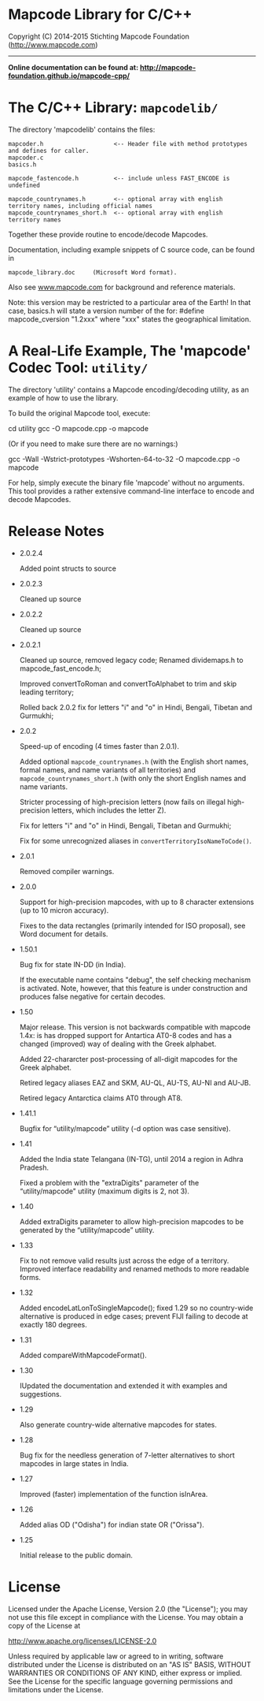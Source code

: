 ﻿# Mapcode Library for C/C++

Copyright (C) 2014-2015 Stichting Mapcode Foundation (http://www.mapcode.com)

----

**Online documentation can be found at: http://mapcode-foundation.github.io/mapcode-cpp/**


# The C/C++ Library: `mapcodelib/`

The directory 'mapcodelib' contains the files:

    mapcoder.h                    <-- Header file with method prototypes and defines for caller.
    mapcoder.c
    basics.h

    mapcode_fastencode.h          <-- include unless FAST_ENCODE is undefined 
    
    mapcode_countrynames.h        <-- optional array with english territory names, including official names
    mapcode_countrynames_short.h  <-- optional array with english territory names

Together these provide routine to encode/decode Mapcodes.

Documentation, including example snippets of C source code, can be found in

    mapcode_library.doc     (Microsoft Word format).

Also see www.mapcode.com for background and reference materials.

Note: this version may be restricted to a particular area of the Earth!
In that case, basics.h will state a version number of the for:
    #define mapcode_cversion "1.2xxx"
where "xxx" states the geographical limitation.


# A Real-Life Example, The 'mapcode' Codec Tool: `utility/`

The directory 'utility' contains a Mapcode encoding/decoding utility, as an example
of how to use the library.

To build the original Mapcode tool, execute:

  cd utility
  gcc -O mapcode.cpp -o mapcode

(Or if you need to make sure there are no warnings:)

  gcc -Wall -Wstrict-prototypes -Wshorten-64-to-32 -O mapcode.cpp -o mapcode

For help, simply execute the binary file 'mapcode' without no arguments.
This tool provides a rather extensive command-line interface to encode and
decode Mapcodes.


# Release Notes

* 2.0.2.4

    Added point structs to source

* 2.0.2.3

    Cleaned up source

* 2.0.2.2

    Cleaned up source

* 2.0.2.1

    Cleaned up source, removed legacy code; Renamed  dividemaps.h to mapcode_fast_encode.h;
     
    Improved convertToRoman and convertToAlphabet to trim and skip leading territory;

    Rolled back 2.0.2 fix for letters "i" and "o" in Hindi, Bengali, Tibetan and Gurmukhi;

* 2.0.2

    Speed-up of encoding (4 times faster than 2.0.1).

    Added optional `mapcode_countrynames.h` (with the English short names, formal names, 
    and name variants of all territories) and `mapcode_countrynames_short.h` (with only 
    the short English names and name variants.

    Stricter processing of high-precision letters (now fails on illegal high-precision 
    letters, which includes the letter Z).

    Fix for letters "i" and "o" in Hindi, Bengali, Tibetan and Gurmukhi;

    Fix for some unrecognized aliases in `convertTerritoryIsoNameToCode()`.
    
* 2.0.1

    Removed compiler warnings. 
    
* 2.0.0

    Support for high-precision mapcodes, with up to 8 character extensions (up to 10 micron accuracy).
    
    Fixes to the data rectangles (primarily intended for ISO proposal), see Word document for details.

* 1.50.1

    Bug fix for state IN-DD (in India).
    
    If the executable name contains "debug", the self checking mechanism is activated. Note, however, that
    this feature is under construction and produces false negative for certain decodes. 
    
* 1.50

    Major release. This version is not backwards compatible with mapcode 1.4x: is has dropped support for
    Antartica AT0-8 codes and has a changed (improved) way of dealing with the Greek alphabet.

    Added 22-chararcter post-processing of all-digit mapcodes for the Greek alphabet.

    Retired legacy aliases EAZ and SKM, AU-QL, AU-TS, AU-NI and AU-JB.

    Retired legacy Antarctica claims AT0 through AT8.
    
* 1.41.1

    Bugfix for “utility/mapcode” utility (-d option was case sensitive).

* 1.41

    Added the India state Telangana (IN-TG), until 2014 a region in Adhra Pradesh.

    Fixed a problem with the "extraDigits" parameter of the “utility/mapcode" utility (maximum digits is 2, not 3).

* 1.40

    Added extraDigits parameter to allow high-precision mapcodes to be generated by the “utility/mapcode” utility.

* 1.33

    Fix to not remove valid results just across the edge of a territory.
    Improved interface readability and renamed methods to more readable forms.

* 1.32

    Added encodeLatLonToSingleMapcode(); fixed 1.29 so no country-wide alternative
    is produced in edge cases; prevent FIJI failing to decode at exactly 180 degrees.

* 1.31

    Added compareWithMapcodeFormat().

* 1.30

    IUpdated the documentation and extended it with examples and suggestions.

* 1.29

    Also generate country-wide alternative mapcodes for states.

* 1.28

    Bug fix for the needless generation of 7-letter alternatives to short mapcodes
    in large states in India.

* 1.27

    Improved (faster) implementation of the function isInArea.

* 1.26

    Added alias OD ("Odisha") for indian state OR ("Orissa").

* 1.25

    Initial release to the public domain.

# License

Licensed under the Apache License, Version 2.0 (the "License");
you may not use this file except in compliance with the License.
You may obtain a copy of the License at

   http://www.apache.org/licenses/LICENSE-2.0

Unless required by applicable law or agreed to in writing, software
distributed under the License is distributed on an "AS IS" BASIS,
WITHOUT WARRANTIES OR CONDITIONS OF ANY KIND, either express or implied.
See the License for the specific language governing permissions and
limitations under the License.

